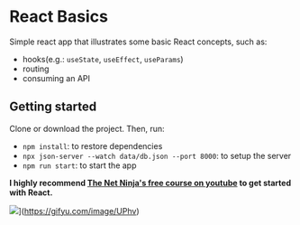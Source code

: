# React Basics

Simple react app that illustrates some basic React concepts, such as:
- hooks(e.g.: `useState`, `useEffect`, `useParams`)
- routing
- consuming an API

## Getting started

Clone or download the project. Then, run:
- `npm install`: to restore dependencies
- `npx json-server --watch data/db.json --port 8000`: to setup the server
- `npm run start`: to start the app

**I highly recommend [The Net Ninja's free course on youtube](https://youtu.be/j942wKiXFu8) to get started with React.**

![](https://s2.gifyu.com/images/ezgif.com-gif-maker4e41a40a7870c00e.gif)](https://gifyu.com/image/UPhv)
